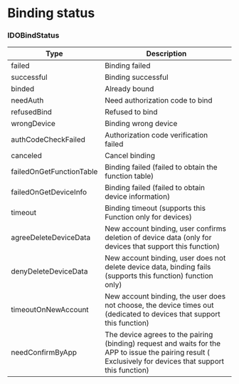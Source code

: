 # Binding status 

### IDOBindStatus

| Type | Description |
| ---------- | ------------ |
| failed | Binding failed |
| successful | Binding successful |
| binded | Already bound |
| needAuth | Need authorization code to bind |
| refusedBind | Refused to bind |
| wrongDevice | Binding wrong device |
| authCodeCheckFailed | Authorization code verification failed |
| canceled | Cancel binding |
| failedOnGetFunctionTable | Binding failed (failed to obtain the function table) |
| failedOnGetDeviceInfo | Binding failed (failed to obtain device information) |
| timeout | Binding timeout (supports this Function only for devices) |
| agreeDeleteDeviceData | New account binding, user confirms deletion of device data (only for devices that support this function) |
| denyDeleteDeviceData | New account binding, user does not delete device data, binding fails (supports this function) function only) |
| timeoutOnNewAccount | New account binding, the user does not choose, the device times out (dedicated to devices that support this function) |
| needConfirmByApp | The device agrees to the pairing (binding) request and waits for the APP to issue the pairing result ( Exclusively for devices that support this function) |
